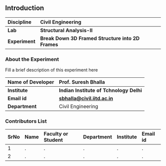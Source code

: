 ## Introduction


<b>Discipline | <b>Civil Engineering
:--|:--|
<b> Lab | <b> Structural Analysis-II 
<b> Experiment|     <b> Break Down 3D Framed Structure into 2D Frames

### About the Experiment 

Fill a brief description of this experiment here

<b>Name of Developer | <b> Prof. Suresh Bhalla 
:--|:--|
<b> Institute | <b> Indian Institute  of Tchnology Delhi
<b> Email id|     <b>  sbhalla@civil.iitd.ac.in
<b> Department |  Civil Engineering

### Contributors List

SrNo | Name | Faculty or Student | Department| Institute | Email id
:--|:--|:--|:--|:--|:--|
1 | . | . | . | . | .
2 | . | . | . | . | .
